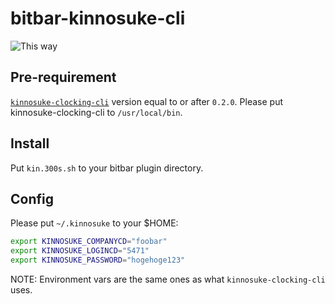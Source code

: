 bitbar-kinnosuke-cli
====================

![This way](https://raw.githubusercontent.com/udzura/bitbar-kinnosuke-cli/master/screemshot.png)

## Pre-requirement

[`kinnosuke-clocking-cli`](https://github.com/yano3/kinnosuke-clocking-cli/) version equal to or after `0.2.0`.
Please put kinnosuke-clocking-cli to `/usr/local/bin`.

## Install

Put `kin.300s.sh` to your bitbar plugin directory.

## Config

Please put `~/.kinnosuke` to your $HOME:

```bash
export KINNOSUKE_COMPANYCD="foobar"
export KINNOSUKE_LOGINCD="5471"
export KINNOSUKE_PASSWORD="hogehoge123"
```

NOTE: Environment vars are the same ones as what `kinnosuke-clocking-cli` uses.
